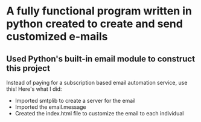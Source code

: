# A fully functional program written in python created to create and send customized e-mails

## Used Python's built-in email module to construct this project

Instead of paying for a subscription based email automation service, use this!
Here's what I did:
* Imported smtplib to create a server for the email
* Imported the email.message
* Created the index.html file to customize the email to each individual

